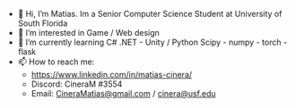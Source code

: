 - 👋 Hi, I’m Matias. Im a Senior Computer Science Student at University of South Florida
- 👀 I’m interested in Game / Web design
- 🌱 I’m currently learning C# .NET - Unity / Python Scipy - numpy - torch - flask
- 📫 How to reach me: 
  - https://www.linkedin.com/in/matias-cinera/  
  - Discord: CineraM #3554  
  - Email: CineraMatias@gmail.com / cinera@usf.edu

<!---
CineraM/CineraM is a ✨ special ✨ repository because its `README.md` (this file) appears on your GitHub profile.
You can click the Preview link to take a look at your changes.
--->
